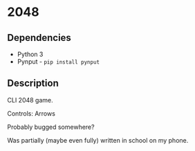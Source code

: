 # 2048

## Dependencies

- Python 3
- Pynput - `pip install pynput`

## Description

CLI 2048 game.

Controls: Arrows

Probably bugged somewhere?

Was partially (maybe even fully) written in school on my phone.
